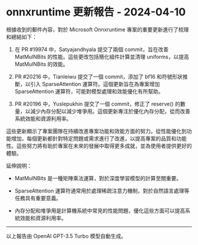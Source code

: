 # onnxruntime 更新報告 - 2024-04-10

根據收到的郵件內容，對於 Microsoft Onnxruntime 專案的重要更新進行了梳理和總結如下：



1. 在 PR #19974 中，Satyajandhyala 提交了兩個 commit，旨在改善 MatMulNBits 的性能。這些更改包括簡化組件計算並清理 uniforms，以提高 MatMulNBits 的效能。



2. PR #20216 中，Tianleiwu 提交了一個 commit，添加了 bf16 和符號形狀推斷，以引入 SparseAttention 運算符。這個更新旨在為專案增加 SparseAttention 運算符，可能對模型處理和效能優化有所幫助。



3. PR #20196 中，Yuslepukhin 提交了一個 commit，修正了 reserve() 的數量，以減少內存分配以減少堆爭用。這個更新專注於優化內存分配，從而改善系統效能和資源利用率。



這些更新顯示了專案團隊在持續改進專案功能和效能方面的努力。從性能優化到功能增加，每個更新都針對特定問題或需求進行了改進，以提高專案的品質和功能性。這些努力將有助於專案在未來的發展中取得更多成就，並為使用者提供更好的體驗。



延伸說明：

- MatMulNBits 是一種矩陣乘法運算，對於深度學習模型的計算至關重要。

- SparseAttention 運算符通常用於處理稀疏注意力機制，對於自然語言處理等任務具有重要意義。

- 內存分配和堆爭用是計算機系統中常見的性能問題，優化這些方面可以提高系統效能和資源利用率。



---



以上報告由 OpenAI GPT-3.5 Turbo 模型自動生成。